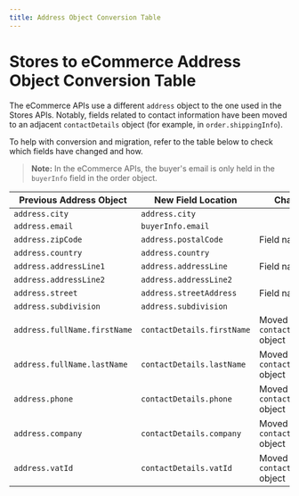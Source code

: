 ```yaml
---
title: Address Object Conversion Table
---
```


# Stores to eCommerce Address Object Conversion Table

The eCommerce APIs use a different `address` object to the one used in the Stores APIs. Notably, fields related to contact information have been moved
to an adjacent `contactDetails` object (for example, in `order.shippingInfo`).

To help with conversion and migration, refer to the table below to check which fields have changed and how.

> **Note:** In the eCommerce APIs, the buyer's email is only held in the `buyerInfo` field in the order object.

| Previous Address Object                         | New Field Location                                           | Change            |
| ------------------------------------------------|--------------------------------------------------------------|-------------------|
| `address.city`                                  | `address.city`                                               |
| `address.email`                                 | `buyerInfo.email`                                            |
| `address.zipCode`                               | `address.postalCode`                                         | Field name
| `address.country`                               | `address.country`                                            |
| `address.addressLine1`                          | `address.addressLine`                                        | Field name
| `address.addressLine2`                          | `address.addressLine2`                                       |
| `address.street`                                | `address.streetAddress`                                      | Field name
| `address.subdivision`                           | `address.subdivision`                                        |
| `address.fullName.firstName`                    | `contactDetails.firstName`                                   | Moved to `contactDetails` object
| `address.fullName.lastName`                     | `contactDetails.lastName`                                    | Moved to `contactDetails` object
| `address.phone`                                 | `contactDetails.phone`                                       | Moved to `contactDetails` object
| `address.company`                               | `contactDetails.company`                                     | Moved to `contactDetails` object
| `address.vatId`                                 | `contactDetails.vatId`                                       | Moved to `contactDetails` object